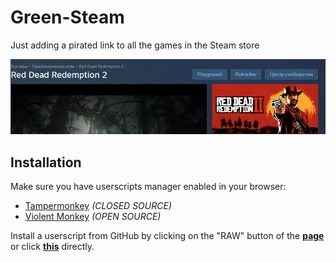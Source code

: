 # Green-Steam
Just adding a pirated link to all the games in the Steam store

![](https://raw.githubusercontent.com/FerNikoMF/Green-Steam/main/image.png)

## Installation

Make sure you have userscripts manager enabled in your browser:

- [Tampermonkey](https://tampermonkey.net/) _(CLOSED SOURCE)_
- [Violent Monkey](https://violentmonkey.github.io/) _(OPEN SOURCE)_

Install a userscript from GitHub by clicking on the "RAW" button of the **[page](https://github.com/FerNikoMF/Green-Steam/blob/main/dist/Green-Steam.js)** or click **[this](https://raw.githubusercontent.com/FerNikoMF/Green-Steam/main/dist/Green-Steam.js)** directly.

